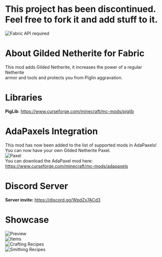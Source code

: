 # This project has been discontinued. Feel free to fork it and add stuff to it.

![Fabric API required](https://cdn.discordapp.com/attachments/726579144615395329/739836321056555069/15964611033571741504164.png)

# About Gilded Netherite for Fabric
This mod adds Gilded Netherite, it increases the power of a regular Netherite  
armor and tools and protects you from Piglin aggravation.

# Libraries
**PigLib**: https://www.curseforge.com/minecraft/mc-mods/piglib

# AdaPaxels Integration
This mod has now been added to the list of supported mods in AdaPaxels!  
You can now have your own Gilded Netherite Paxel.  
![Paxel](https://github.com/scaldings/gilded-netherite-fabric/blob/master/images/paxel.png?raw=true)  
You can download the AdaPaxel mod here: https://www.curseforge.com/minecraft/mc-mods/adapaxels   

# Discord Server
**Server invite:** https://discord.gg/WpdZx7ACd3

# Showcase
![Preview](https://github.com/scaldings/gilded-netherite-fabric/blob/master/images/preview.png?raw=true)  
![Items](https://github.com/scaldings/gilded-netherite-fabric/blob/master/images/items.png?raw=true)  
![Crafting Recipes](https://github.com/scaldings/gilded-netherite-fabric/blob/master/images/crafting_recipes.png?raw=true)  
![Smithing Recipes](https://github.com/scaldings/gilded-netherite-fabric/blob/master/images/smithing_recipes.png?raw=true)  
